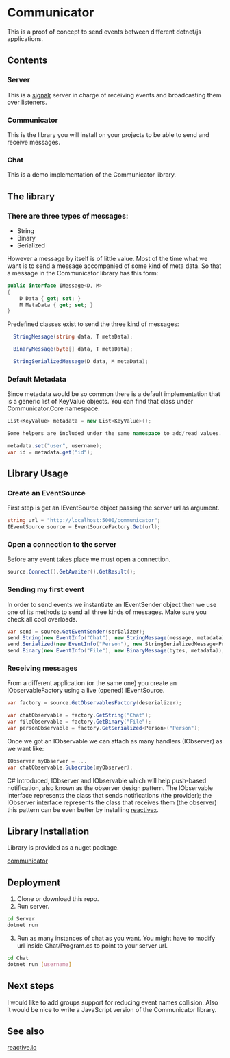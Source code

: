# Communicator

This is a proof of concept to send events between different dotnet/js applications.


## Contents
### Server
This is a
[signalr](https://dotnet.microsoft.com/apps/aspnet/real-time) server in charge of receiving events and broadcasting them over listeners.
### Communicator
This is the library you will install on your projects to be able to send and receive messages.
### Chat
This is a demo implementation of the Communicator library.

## The library
### There are three types of messages:

* String
* Binary
* Serialized

However a message by itself is of little value. Most of the time what we want is to send a message accompanied of some kind of meta data.
So that a message in the Communicator library has this form:

```cs
public interface IMessage<D, M>
{
    D Data { get; set; }
    M MetaData { get; set; }
}
```

Predefined classes exist to send the three kind of messages:

```cs
  StringMessage(string data, T metaData);

  BinaryMessage(byte[] data, T metaData);

  StringSerializedMessage(D data, M metaData);
```

### Default Metadata
Since metadata would be so common there is a default implementation that is a generic list of KeyValue objects.
You can find that class under Communicator.Core namespace.

```cs
List<KeyValue> metadata = new List<KeyValue>();

Some helpers are included under the same namespace to add/read values.
```

```cs
metadata.set("user", username);
var id = metadata.get("id");
```


## Library Usage

### Create an EventSource
First step is get an IEventSource object passing the server url as argument.

```cs
string url = "http://localhost:5000/communicator";
IEventSource source = EventSourceFactory.Get(url); 
```

### Open a connection to the server
Before any event takes place we must open a connection.

```cs
source.Connect().GetAwaiter().GetResult(); 
```

### Sending my first event
In order to send events we instantiate an IEventSender object then we use
one of its methods to send all three kinds of messages. Make sure you check all cool overloads.

```cs
var send = source.GetEventSender(serializer);
send.String(new EventInfo("Chat"), new StringMessage(message, metadata));
send.Serialized(new EventInfo("Person"), new StringSerializedMessage<Person>(p, metadata));
send.Binary(new EventInfo("File"), new BinaryMessage(bytes, metadata));
```


### Receiving messages
From a different application (or the same one) you create an IObservableFactory
using a live (opened) IEventSource.

```cs
var factory = source.GetObservablesFactory(deserializer);

var chatObservable = factory.GetString("Chat");
var fileObservable = factory.GetBinary("File");
var personObservable = factory.GetSerialized<Person>("Person");
```

Once we got an IObservable we can attach as many handlers (IObserver) as we want like:

```cs
IObserver myObserver = ...
var chatObservable.Subscribe(myObserver);
```

C# Introduced, IObserver<T> and IObservable<T> which will help push-based notification,
also known as the observer design pattern. The IObservable<T> interface represents
the class that sends notifications (the provider); the IObserver<T> interface represents
the class that receives them (the observer) this pattern can be even better by installing
[reactivex](https://www.nuget.org/packages/System.Reactive). 


## Library Installation
Library is provided as a nuget package.

[communicator](https://www.nuget.org/packages/Communicator)

## Deployment
1. Clone or download this repo.
2. Run server.
```bash
cd Server
dotnet run
```
3. Run as many instances of chat as you want.
You might have to modify url inside Chat/Program.cs to point to your server url.
```bash
cd Chat
dotnet run [username]
```

## Next steps
I would like to add groups support for reducing event names collision.
Also it would be nice to write a JavaScript version of the Communicator 
library.

## See also
[reactive.io](http://reactivex.io/)

